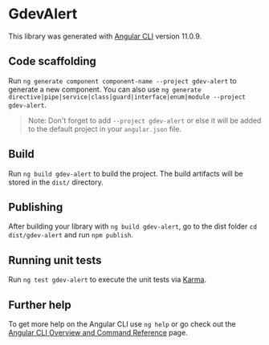 # GdevAlert

This library was generated with [Angular CLI](https://github.com/angular/angular-cli) version 11.0.9.

## Code scaffolding

Run `ng generate component component-name --project gdev-alert` to generate a new component. You can also use `ng generate directive|pipe|service|class|guard|interface|enum|module --project gdev-alert`.
> Note: Don't forget to add `--project gdev-alert` or else it will be added to the default project in your `angular.json` file. 

## Build

Run `ng build gdev-alert` to build the project. The build artifacts will be stored in the `dist/` directory.

## Publishing

After building your library with `ng build gdev-alert`, go to the dist folder `cd dist/gdev-alert` and run `npm publish`.

## Running unit tests

Run `ng test gdev-alert` to execute the unit tests via [Karma](https://karma-runner.github.io).

## Further help

To get more help on the Angular CLI use `ng help` or go check out the [Angular CLI Overview and Command Reference](https://angular.io/cli) page.
